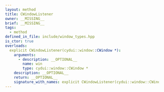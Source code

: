 ```yaml
---
layout: method
title: CWindowListener
owner: __MISSING__
brief: __MISSING__
tags:
  - method
defined_in_file: include/window_types.hpp
is_ctor: true
overloads:
  explicit CWindowListener(cydui::window::CWindow *):
    arguments:
      - description: __OPTIONAL__
        name: win
        type: cydui::window::CWindow *
    description: __OPTIONAL__
    return: __OPTIONAL__
    signature_with_names: explicit CWindowListener(cydui::window::CWindow * win)
---
```

